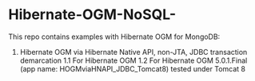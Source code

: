 # Hibernate-OGM-NoSQL-

This repo contains examples with Hibernate OGM for MongoDB:

1. Hibernate OGM via Hibernate Native API, non-JTA,  JDBC transaction demarcation
   1.1 For Hibernate OGM 
   1.2 For Hibernate OGM 5.0.1.Final (app name: HOGMviaHNAPI_JDBC_Tomcat8) tested under Tomcat 8
